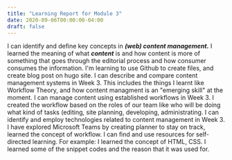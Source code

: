 ```yaml
---
title: "Learning Report for Module 3"
date: 2020-09-06T00:00:00-04:00
draft: false
---
```

I can identify and define key concepts in ***(web) content management.*** I learned the meaning of what ***content*** is and how content is more of something that goes through the editorial process and how consumer consumes the information. I'm learning to use Github to create files, and create blog post on hugo site.
I can describe and compare content management systems in Week 3. This includes the things I learnt like Workflow Theory, and how content managment is an "emerging skill" at the moment.
I can manage content using established workflows in Week 3. I created the workflow based on the roles of our team like who will be doing what kind of tasks (editing, site planning, developing, administrating.
I can identify and employ technologies related to content management in Week 3. I have explored Microsoft Teams by creating planner to stay on track, learned the concept of workflow.
I can find and use resources for self-directed learning. For example: I learned the concept of HTML, CSS. I learned some of the snippet codes and the reason that it was used for.

